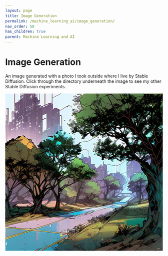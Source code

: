 ```yaml
---
layout: page
title: Image Generation
permalink: /machine_learning_ai/image_generation/
nav_order: 50
has_children: true
parent: Machine Learning and AI
---
```


# Image Generation

An image generated with a photo I took outside where I live by Stable Diffusion. Click through the directory underneath the image to see my other Stable Diffusion experiments.

![image](/assets/images/draw_things/IMG_2674.PNG)